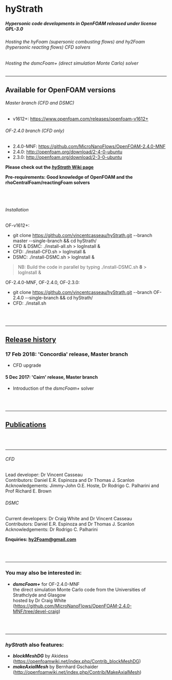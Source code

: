 # hyStrath

##### Hypersonic code developments in OpenFOAM released under license GPL-3.0
###### Hosting the *hyFoam* (supersonic combusting flows) and *hy2Foam* (hypersonic reacting flows) CFD solvers  
###### Hosting the *dsmcFoam+* (direct simulation Monte Carlo) solver  

---  
## Available for OpenFOAM versions

###### Master branch (CFD and DSMC)  
+ v1612+: https://www.openfoam.com/releases/openfoam-v1612+  

###### OF-2.4.0 branch (CFD only)   
+ 2.4.0-MNF: https://github.com/MicroNanoFlows/OpenFOAM-2.4.0-MNF  
+ 2.4.0: http://openfoam.org/download/2-4-0-ubuntu  
+ 2.3.0: http://openfoam.org/download/2-3-0-ubuntu  



**Please check out the [_hyStrath_ Wiki page](https://github.com/vincentcasseau/hyStrath/wiki)**   

**Pre-requirements: Good knowledge of OpenFOAM and the rhoCentralFoam/reactingFoam solvers**  


<div class="paragraph"><p><br>
<br></p></div>


###### Installation  
OF-v1612+:  
+ git clone https://github.com/vincentcasseau/hyStrath.git --branch master --single-branch && cd hyStrath/   
+ CFD & DSMC: ./install-all.sh > logInstall &
+ CFD: ./install-CFD.sh > logInstall &
+ DSMC: ./install-DSMC.sh > logInstall &  

> NB: Build the code in parallel by typing ./install-DSMC.sh **8** > logInstall &   
 

OF-2.4.0-MNF, OF-2.4.0, OF-2.3.0:  
+ git clone https://github.com/vincentcasseau/hyStrath.git --branch OF-2.4.0 --single-branch && cd hyStrath/   
+ CFD: ./install.sh


<div class="paragraph"><p><br>
<br></p></div>

---  
## [Release history](https://github.com/vincentcasseau/hyStrath/wiki/Release-history)  
### 17 Feb 2018: 'Concordia' release, Master branch  
+ CFD upgrade  

#### 5 Dec 2017: 'Cairn' release, Master branch  
+ Introduction of the _dsmcFoam+_ solver  


<div class="paragraph"><p><br>
<br></p></div>

---
## [Publications](https://github.com/vincentcasseau/hyStrath/wiki/Publications)


<div class="paragraph"><p><br>
<br></p></div>

---  

###### CFD  
Lead developer: Dr Vincent Casseau    
Contributors: Daniel E.R. Espinoza and Dr Thomas J. Scanlon              
Acknowledgements: Jimmy-John O.E. Hoste, Dr Rodrigo C. Palharini and Prof Richard E. Brown
  
   
###### DSMC        
Current developers: Dr Craig White and Dr Vincent Casseau    
Contributors: Daniel E.R. Espinoza and Dr Thomas J. Scanlon  
Acknowledgements: Dr Rodrigo C. Palharini



**Enquiries: hy2Foam@gmail.com**

<div class="paragraph"><p><br>
<br></p></div>

---  
### You may also be interested in:  
+ **_dsmcFoam+_** for OF-2.4.0-MNF   
the direct simulation Monte Carlo code from the Universities of Strathclyde and Glasgow  
hosted by Dr Craig White (https://github.com/MicroNanoFlows/OpenFOAM-2.4.0-MNF/tree/devel-craig)


<div class="paragraph"><p><br>
<br></p></div>

---  
### _hyStrath_ also features:  
+ **_blockMeshDG_** by Akidess (https://openfoamwiki.net/index.php/Contrib_blockMeshDG)  
+ **_makeAxialMesh_** by Bernhard Gschaider (http://openfoamwiki.net/index.php/Contrib/MakeAxialMesh)


